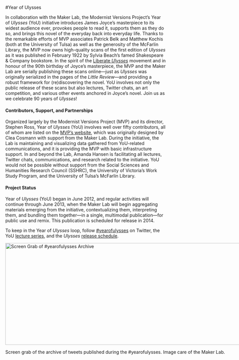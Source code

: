 #Year of Ulysses 

<p>In collaboration with the Maker Lab, the Modernist Versions Project’s Year of <em>Ulysses</em> (YoU) initiative introduces James Joyce’s masterpiece to its widest audience ever, provokes people to read it, supports them as they do so, and brings this novel of the everyday back into everyday life. Thanks to the remarkable efforts of MVP associates Patrick Belk and Matthew Kochis (both at the University of Tulsa) as well as the generosity of the McFarlin Library, the MVP now owns high-quality scans of the first edition of <em>Ulysses</em> as it was published in February 1922 by Sylvia Beach’s famed Shakespeare &amp; Company bookstore. In the spirit of the <a title="Liberate Ulysses" href="http://liberateulysses.com/" target="_blank">Liberate <em>Ulysses</em></a> </em>movement and in honour of the 90th birthday of Joyce’s masterpiece, the MVP and the Maker Lab are serially publishing these scans online—just as <em>Ulysses</em> was originally serialized in the pages of the <em>Little Review—</em>and providing a robust framework for (re)discovering the novel. YoU involves not only the public release of these scans but also lectures, Twitter chats, an art competition, and various other events anchored in Joyce’s novel. Join us as we celebrate 90 years of <em>Ulysses</em>!</p>
<h4>Contributors, Support, and Partnerships</h4>
<p>Organized largely by the Modernist Versions Project (MVP) and its director, Stephen Ross, Year of <em>Ulysses</em> (YoU) involves well over fifty contributors, all of whom are listed on the <a title="learn more" href="http://web.uvic.ca/~mvp1922/" target="_blank">MVP&#8217;s website</a>, which was originally designed by Clea Cosmann with support from the Maker Lab. During the initiative, the Lab is maintaining and visualizing data gathered from YoU-related communications, and it is providing the MVP with basic infrastructure support. In and beyond the Lab, Amanda Hansen is facilitating all lectures, Twitter chats, communications, and research related to the initiative. YoU<em> </em>would not be possible without support from the Social Sciences and Humanities Research Council (SSHRC), the University of Victoria&#8217;s Work Study Program, and the University of Tulsa&#8217;s McFarlin Library.</p>
<h4>Project Status</h4>
<p>Year of <em>Ulysses</em> (YoU)<em> </em>began in June 2012, and regular activities will continue through June 2013, when the Maker Lab will begin aggregating materials emerging from the initiative, contextualizing them, interpreting them, and bundling them together&#8212;in a single, multimodal publication&#8212;for public use and remix. This publication is scheduled for release in 2014. </p>
<p>To keep in the Year of <em>Ulysses</em> loop, follow <a title="to twitter" href="https://twitter.com/search/%23yearofulysses?q=%23yearofulysses" target="_blank">#yearofulysses</a> on Twitter,  the YoU <a title="learn more" href="http://web.uvic.ca/~mvp1922/category/lectures/" target="_blank">lecture series</a>, and the <em>Ulysses </em><a title="learn more" href="http://web.uvic.ca/~mvp1922/category/text-releases/" target="_blank">release schedule</a>.</p>
<div id="attachment_2041" class="wp-caption alignnone" style="width: 1186px"><a href="http://maker.uvic.ca/wp-content/uploads/2012/09/Screen-Shot-2013-05-19-at-11.28.59-AM.png?b4e08e"><img class=" wp-image-2041  " alt="Screen Grab of #yearofulysses Archive" src="http://maker.uvic.ca/wp-content/uploads/2012/09/Screen-Shot-2013-05-19-at-11.28.59-AM.png?b4e08e" width="1176" height="319" /></a><p class="wp-caption-text">Screen grab of the archive of tweets published during the #yearofulysses. Image care of the Maker Lab.</p>
